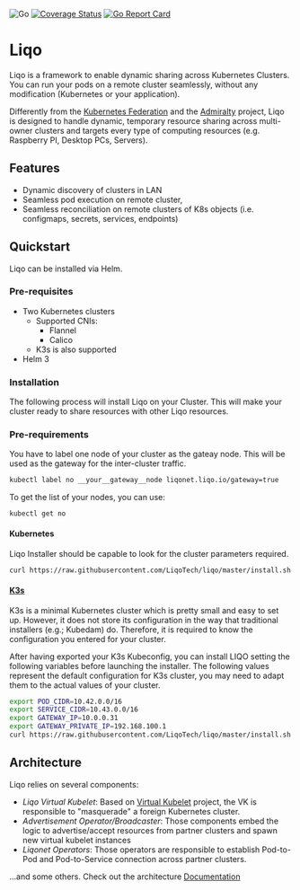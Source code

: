 ![Go](https://github.com/liqoTech/liqo/workflows/Go/badge.svg) 
[![Coverage Status](https://coveralls.io/repos/github/LiqoTech/liqo/badge.svg?branch=master)](https://coveralls.io/github/LiqoTech/liqo?branch=master)
[![Go Report Card](https://goreportcard.com/badge/github.com/LiqoTech/liqo)](https://goreportcard.com/report/github.com/LiqoTech/liqo)
# Liqo

Liqo is a framework to enable dynamic sharing across Kubernetes Clusters. You can run your pods on a remote cluster
seamlessly, without any modification (Kubernetes or your application). 

Differently from the [Kubernetes Federation](https://github.com/kubernetes-sigs/kubefed) and the
[Admiralty](https://admiralty.io/) project, Liqo is designed to handle dynamic, temporary
resource sharing across multi-owner clusters and targets every type of computing resources (e.g. Raspberry PI, 
Desktop PCs, Servers).

## Features

* Dynamic discovery of clusters in LAN
* Seamless pod execution on remote cluster,
* Seamless reconciliation on remote clusters of K8s objects (i.e. configmaps, secrets, services, endpoints)


## Quickstart

Liqo can be installed via Helm. 

### Pre-requisites

* Two Kubernetes clusters
    * Supported CNIs:
      * Flannel
      * Calico 
    * K3s is also supported
* Helm 3

### Installation

The following process will install Liqo on your Cluster. This will make your cluster ready to share resources with other Liqo resources.

### Pre-requirements

You have to label one node of your cluster as the gateay node. This will be used as the gateway for the inter-cluster traffic.

```bash
kubectl label no __your__gateway__node liqonet.liqo.io/gateway=true
```

To get the list of your nodes, you can use: 

```
kubectl get no
```

#### Kubernetes

Liqo Installer should be capable to look for the cluster parameters required. 

```bash
curl https://raw.githubusercontent.com/LiqoTech/liqo/master/install.sh | bash
```

#### [K3s](k3s.io)

K3s is a minimal Kubernetes cluster which is pretty small and easy to set up. However, it does not store its configuration in the
way that traditional installers (e.g.; Kubedam) do. Therefore, it is required to know the configuration you entered for your cluster.

After having exported your K3s Kubeconfig, you can install LIQO setting the following variables before launching the installer.
The following values represent the default configuration for K3s cluster, you may need to adapt them to the actual values of your cluster.

```bash
export POD_CIDR=10.42.0.0/16
export SERVICE_CIDR=10.43.0.0/16
export GATEWAY_IP=10.0.0.31
export GATEWAY_PRIVATE_IP=192.168.100.1
curl https://raw.githubusercontent.com/LiqoTech/liqo/master/install.sh | bash
```
## Architecture

Liqo relies on several components:

* *Liqo Virtual Kubelet*: Based on [Virtual Kubelet](https://github.com/virtual-kubelet/virtual-kubelet) project, the VK
 is responsible to "masquerade" a foreign Kubernetes cluster.
* *Advertisement Operator/Broadcaster*: Those components embed the logic to advertise/accept resources from partner
 clusters and spawn new virtual kubelet instances
* *Liqonet Operators*: Those operators are responsible to establish Pod-to-Pod and Pod-to-Service connection across 
partner clusters.

...and some others. Check out the architecture [Documentation](docs/design/architecture.md)

